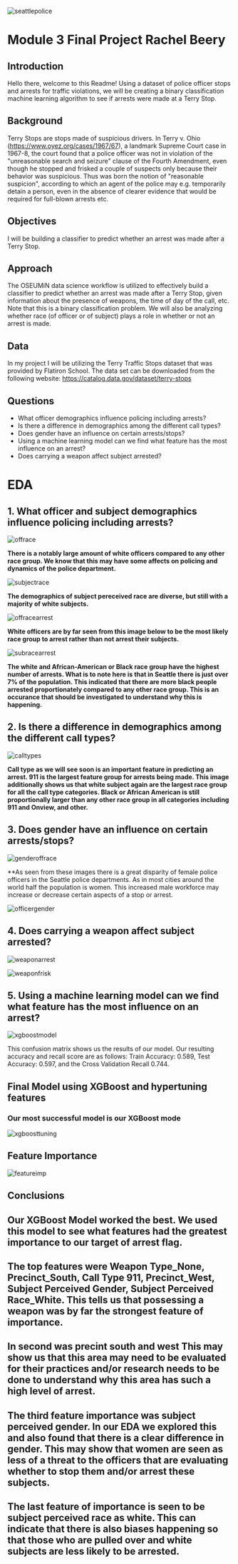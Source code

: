 ![seattlepolice](https://downtownseattle.org/app/uploads/2020/07/Seattle-police-cruiser-4x3-v1-1280x0-c-default.jpg)

# Module 3 Final Project Rachel Beery

## Introduction

Hello there, welcome to this Readme! Using a dataset of police officer stops and arrests for traffic violations, we will be creating a binary classification machine learning algorithm to see if arrests were made at a Terry Stop. 

## Background

Terry Stops are stops made of suspicious drivers. In Terry v. Ohio (https://www.oyez.org/cases/1967/67), a landmark Supreme Court case in 1967-8, the court found that a police officer was not in violation of the "unreasonable search and seizure" clause of the Fourth Amendment, even though he stopped and frisked a couple of suspects only because their behavior was suspicious. Thus was born the notion of "reasonable suspicion", according to which an agent of the police may e.g. temporarily detain a person, even in the absence of clearer evidence that would be required for full-blown arrests etc. 

## Objectives

I will be building a classifier to predict whether an arrest was made after a Terry Stop.

## Approach

The OSEUMiN data science workflow is utilized to effectively build a classifier to predict whether an arrest was made after a Terry Stop, given information about the presence of weapons, the time of day of the call, etc. Note that this is a binary classification problem. We will also be analyzing whether race (of officer or of subject) plays a role in whether or not an arrest is made.

## Data

In my project I will be utilizing the Terry Traffic Stops dataset that was provided by Flatiron School. The data set can be downloaded from the following website: https://catalog.data.gov/dataset/terry-stops
 
## Questions

- What officer demographics influence policing including arrests?
- Is there a difference in demographics among the different call types?
- Does gender have an influence on certain arrests/stops?
- Using a machine learning model can we find what feature has the most influence on an arrest?
- Does carrying a weapon affect subject arrested?

# EDA

## 1. What officer and subject demographics influence policing including arrests?

![offrace](https://github.com/rachelbeery/dsc-mod-3-project-v2-1-onl01-dtsc-ft-070620/blob/master/images/offdemos.png?raw=true)

**There is a notably large amount of white officers compared to any other race group. We know that this may have some affects on policing and dynamics of the police department.** 

![subjectrace](https://github.com/rachelbeery/dsc-mod-3-project-v2-1-onl01-dtsc-ft-070620/blob/master/images/offrace.png?raw=true)

**The demographics of subject pereceived race are diverse, but still with a majority of white subjects.**

![offracearrest](https://github.com/rachelbeery/dsc-mod-3-project-v2-1-onl01-dtsc-ft-070620/blob/master/images/offracearrest.png?raw=true)

**White officers are by far seen from this image below to be the most likely race group to arrest rather than not arrest their subjects.**

![subracearrest](https://github.com/rachelbeery/dsc-mod-3-project-v2-1-onl01-dtsc-ft-070620/blob/master/images/subracearrest.png?raw=true)

**The white and African-American or Black race group have the highest number of arrests. What is to note here is that in Seattle there is just over 7% of the population. This indicated that there are more black people arrested proportionately compared to any other race group. This is an occurance that should be investigated to understand why this is happening.** 


## 2. Is there a difference in demographics among the different call types?

![calltypes](https://github.com/rachelbeery/dsc-mod-3-project-v2-1-onl01-dtsc-ft-070620/blob/master/images/calldemos.png?raw=true)

**Call type as we will see soon is an important feature in predicting an arrest. 911 is the largest feature group for arrests being made. This image additionally shows us that white subject again are the largest race group for all the call type categories. Black or African American is still proportionally larger than any other race group in all categories including 911 and Onview, and other.** 


## 3. Does gender have an influence on certain arrests/stops?

![genderoffrace](https://github.com/rachelbeery/dsc-mod-3-project-v2-1-onl01-dtsc-ft-070620/blob/master/images/genderoffrace.png?raw=true)

**As seen from these images there is a great disparity of female police officers in the Seattle police departments. As in most cities around the world half the population is women. This increased male workforce may increase or decrease certain aspects of a stop or arrest.

![officergender](https://github.com/rachelbeery/dsc-mod-3-project-v2-1-onl01-dtsc-ft-070620/blob/master/images/officergender.png?raw=true)


## 4. Does carrying a weapon affect subject arrested?

![weaponarrest](https://github.com/rachelbeery/dsc-mod-3-project-v2-1-onl01-dtsc-ft-070620/blob/master/images/weaponarrest.png?raw=true)

![weaponfrisk](https://github.com/rachelbeery/dsc-mod-3-project-v2-1-onl01-dtsc-ft-070620/blob/master/images/weapontypefrisk.png?raw=true)


## 5. Using a machine learning model can we find what feature has the most influence on an arrest?

![xgboostmodel](https://github.com/rachelbeery/dsc-mod-3-project-v2-1-onl01-dtsc-ft-070620/blob/master/images/xgboosttuning.png?raw=true)

This confusion matrix shows us the results of our model. Our resulting accuracy and recall score are as follows: Train Accuracy: 0.589, Test Accuracy: 0.597, and the Cross Validation Recall 0.744. 

## Final Model using XGBoost and hypertuning features

### Our most successful model is our XGBoost mode

![xgboosttuning](https://github.com/rachelbeery/dsc-mod-3-project-v2-1-onl01-dtsc-ft-070620/blob/master/images/xgboosttuning.png?raw=true)

## Feature Importance

![featureimp](https://github.com/rachelbeery/dsc-mod-3-project-v2-1-onl01-dtsc-ft-070620/blob/master/images/featureimportance.png?raw=true)

## Conclusions

## Our XGBoost Model worked the best. We used this model to see what features had the greatest importance to our target of arrest flag. 

## The top features were Weapon Type_None, Precinct_South, Call Type 911, Precinct_West, Subject Perceived Gender, Subject Perceived Race_White. This tells us that possessing a weapon was by far the strongest feature of importance. 

## In second was precint south and west This may show us that this area may need to be evaluated for their practices and/or research needs to be done to understand why this area has such a high level of arrest. 

## The third feature importance was subject perceived gender. In our EDA we explored this and also found that there is a clear difference in gender. This may show that women are seen as less of a threat to the officers that are evaluating whether to stop them and/or arrest these subjects.

## The last feature of importance is seen to be subject perceived race as white. This can indicate that there is also biases happening so that those who are pulled over and white subjects are less likely to be arrested. 
